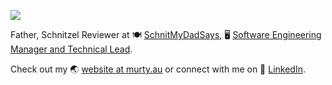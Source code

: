 [![](https://user-images.githubusercontent.com/608191/172973305-6ed30f3c-51e9-4b11-b7c5-ca0f6ff015c7.jpg)](https://murty.au)

Father, Schnitzel Reviewer at 🍽️ [SchnitMyDadSays](http://schnitmydadsays.com/), 🖥️ [Software Engineering Manager and Technical Lead](https://murty.au/tags/Career/).

Check out my 🌏 [website at murty.au](https://murty.au) or connect with me on 🏢 [LinkedIn](https://linkedin.com/in/brendanmurty).
